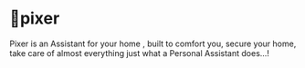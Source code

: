 # 👾pixer
Pixer is an Assistant for your home , built to comfort you, secure your home, take care of almost everything just what a Personal Assistant does...!
